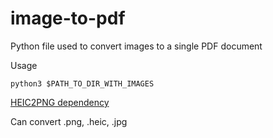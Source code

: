 # image-to-pdf

Python file used to convert images to a single PDF document

Usage

```
python3 $PATH_TO_DIR_WITH_IMAGES
```

[HEIC2PNG dependency](https://github.com/NatLee/HEIC2PNG)

Can convert .png, .heic, .jpg
